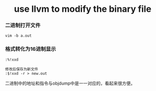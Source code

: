 <h1 align="center">use llvm to modify the binary file</h1>


### 二进制打开文件

```shell
vim -b a.out
```



### 格式转化为16进制显示

```shell
:%!xxd

修改后保存为新文件
:$!xxd -r > new.out
```



二进制中的地址和指令与objdump中是一一对应的，看起来很方便。







